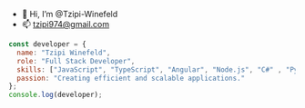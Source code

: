 - 👋 Hi, I’m @Tzipi-Winefeld
- 📫 tzipi974@gmail.com
```javascript
const developer = {
  name: "Tzipi Winefeld",
  role: "Full Stack Developer",
  skills: ["JavaScript", "TypeScript", "Angular", "Node.js", "C#" , "Python"],
  passion: "Creating efficient and scalable applications."
};
console.log(developer);

